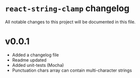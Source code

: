 # `react-string-clamp` changelog

All notable changes to this project will be documented in this file.

# v0.0.1

 - Added a changelog file
 - Readme updated
 - Added unit-tests (Mocha)
 - Punctuation chars array can contain multi-character strings